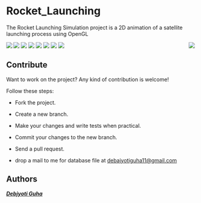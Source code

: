 # Rocket_Launching
The Rocket Launching Simulation project is a 2D animation of a satellite launching process using OpenGL

<img align="left" src="https://github.com/debajyotiguha11/Rocket_Launching/blob/master/img/Snap%20shot%20showing%20intermediate%20stage%20and%20fume%20of%20rocket%20changing.png" >
<img align="right" src="https://github.com/debajyotiguha11/Rocket_Launching/blob/master/img/Snap%20shot%20showing%20intermediate%20stage%20and%20fume%20of%20rocket%20changing2.png" >


<p align="absolute">
  <img src="https://github.com/debajyotiguha11/Rocket_Launching/blob/master/img/1.png" >
  <img src="https://github.com/debajyotiguha11/Rocket_Launching/blob/master/img/2.png" >
  <img src="https://github.com/debajyotiguha11/Rocket_Launching/blob/master/img/3.png" >
  <img src="https://github.com/debajyotiguha11/Rocket_Launching/blob/master/img/4.png" >
  <img src="https://github.com/debajyotiguha11/Rocket_Launching/blob/master/img/5.png" >
  <img src="https://github.com/debajyotiguha11/Rocket_Launching/blob/master/img/6.png" >
  <img src="https://github.com/debajyotiguha11/Rocket_Launching/blob/master/img/7.png" >

</p>

## Contribute

Want to work on the project? Any kind of contribution is welcome!

Follow these steps:
- Fork the project.
- Create a new branch.
- Make your changes and write tests when practical.
- Commit your changes to the new branch.
- Send a pull request.

- drop a mail to me for database file at debajyotiguha11@gmail.com
## Authors

***[Debjyoti Guha](https://github.com/debajyotiguha11/)***
